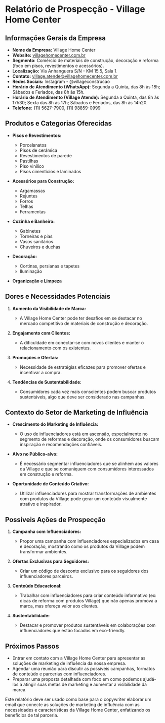 # Relatório de Prospecção - Village Home Center

## **Informações Gerais da Empresa**

- **Nome da Empresa:** Village Home Center
- **Website:** [villagehomecenter.com.br](https://www.villagehomecenter.com.br)
- **Segmento:** Comércio de materiais de construção, decoração e reforma (foco em pisos, revestimentos e acessórios).
- **Localização:** Via Anhanguera S/N - KM 15.5, Sala 1.
- **Contato:** village.atende@villagehomecenter.com.br
- **Redes Sociais:** Instagram - @villageconstrucao
- **Horário de Atendimento (WhatsApp):** Segunda a Quinta, das 8h às 18h; Sábados e Feriados, das 8h às 15h.
- **Horário de Atendimento (Village Atende):** Segunda a Quinta, das 8h às 17h30; Sexta das 8h às 17h; Sábados e Feriados, das 8h às 14h20.
- **Telefone:** (11) 5627-7900, (11) 98859-0999

## **Produtos e Categorias Oferecidas**

- **Pisos e Revestimentos:**
  - Porcelanatos
  - Pisos de cerâmica
  - Revestimentos de parede
  - Pastilhas
  - Piso vinílico
  - Pisos cimentícios e laminados

- **Acessórios para Construção:**
  - Argamassas
  - Rejuntes
  - Forros
  - Telhas
  - Ferramentas

- **Cozinha e Banheiro:**
  - Gabinetes
  - Torneiras e pias
  - Vasos sanitários
  - Chuveiros e duchas

- **Decoração:**
  - Cortinas, persianas e tapetes
  - Iluminação

- **Organização e Limpeza**

## **Dores e Necessidades Potenciais**

1. **Aumento da Visibilidade de Marca:**
   - A Village Home Center pode ter desafios em se destacar no mercado competitivo de materiais de construção e decoração.

2. **Engajamento com Clientes:**
   - A dificuldade em conectar-se com novos clientes e manter o relacionamento com os existentes.

3. **Promoções e Ofertas:**
   - Necessidade de estratégias eficazes para promover ofertas e incentivar a compra.

4. **Tendências de Sustentabilidade:**
   - Consumidores cada vez mais conscientes podem buscar produtos sustentáveis, algo que deve ser considerado nas campanhas.

## **Contexto do Setor de Marketing de Influência**

- **Crescimento do Marketing de Influência:**
  - O uso de influenciadores está em ascensão, especialmente no segmento de reformas e decoração, onde os consumidores buscam inspiração e recomendações confiáveis.

- **Alvo no Público-alvo:**
  - É necessário segmentar influenciadores que se alinhem aos valores da Village e que se comuniquem com consumidores interessados em construção e reforma.

- **Oportunidade de Conteúdo Criativo:**
  - Utilizar influenciadores para mostrar transformações de ambientes com produtos da Village pode gerar um conteúdo visualmente atrativo e inspirador.

## **Possíveis Ações de Prospecção**

1. **Campanha com Influenciadores:**
   - Propor uma campanha com influenciadores especializados em casa e decoração, mostrando como os produtos da Village podem transformar ambientes.

2. **Ofertas Exclusivas para Seguidores:**
   - Criar um código de desconto exclusivo para os seguidores dos influenciadores parceiros.

3. **Conteúdo Educacional:**
   - Trabalhar com influenciadores para criar conteúdo informativo (ex: dicas de reforma com produtos Village) que não apenas promova a marca, mas ofereça valor aos clientes.

4. **Sustentabilidade:**
   - Destacar e promover produtos sustentáveis em colaborações com influenciadores que estão focados em eco-friendly.

## **Próximos Passos**

- Entrar em contato com a Village Home Center para apresentar as soluções de marketing de influência da nossa empresa.
- Agendar uma reunião para discutir as possíveis campanhas, formatos de conteúdo e parcerias com influenciadores.
- Preparar uma proposta detalhada com foco em como podemos ajudá-los a atingir suas metas de marketing e aumentar a visibilidade da marca.

Este relatório deve ser usado como base para o copywriter elaborar um email que conecte as soluções de marketing de influência com as necessidades e características da Village Home Center, enfatizando os benefícios de tal parceria.